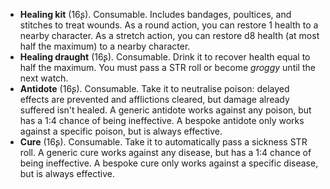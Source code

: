 * **Healing kit** (16ʂ).
  Consumable.
  Includes bandages, poultices, and stitches to treat wounds. As a round action, you can restore 1 health to a nearby character. As a stretch action, you can restore d8 health (at most half the maximum) to a nearby character.
* **Healing draught** (16ʂ).
  Consumable.
  Drink it to recover health equal to half the maximum. You must pass a STR roll or become *groggy* until the next watch.
* **Antidote** (16ʂ).
  Consumable.
  Take it to neutralise poison: delayed effects are prevented and afflictions cleared, but damage already suffered isn't healed. A generic antidote works against any poison, but has a 1:4 chance of being ineffective. A bespoke antidote only works against a specific poison, but is always effective.
* **Cure** (16ʂ).
  Consumable.
  Take it to automatically pass a sickness STR roll. A generic cure works against any disease, but has a 1:4 chance of being ineffective. A bespoke cure only works against a specific disease, but is always effective.
